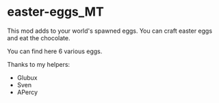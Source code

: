 # easter-eggs_MT
This mod adds to your world's spawned eggs. You can craft easter eggs and eat the chocolate.

You can find here 6 various eggs.

Thanks to my helpers:
- Glubux
- Sven
- APercy
